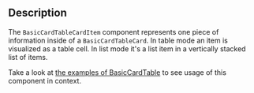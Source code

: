 ## Description

The `BasicCardTableCardItem` component represents one piece of information inside of a
`BasicCardTableCard`. In table mode an item is visualized as a table cell. In list mode it's a list item in a vertically stacked list of items.

Take a look at [the examples of BasicCardTable](#/Components/BasicCardTable) to see usage of this component in context.
